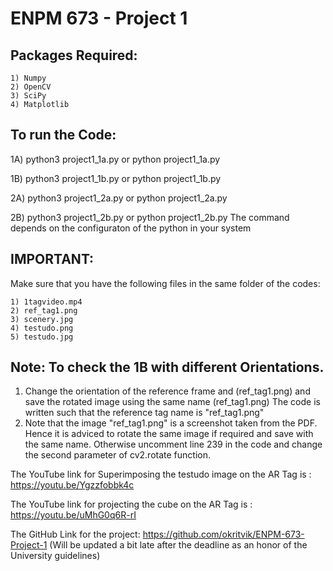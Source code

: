 # ENPM 673 - Project 1
## Packages Required:
	1) Numpy
	2) OpenCV
	3) SciPy
	4) Matplotlib
## To run the Code:

1A) python3 project1_1a.py
		or
python project1_1a.py

1B) python3 project1_1b.py
		or
python project1_1b.py

2A) python3 project1_2a.py
		or
python project1_2a.py

2B) python3 project1_2b.py
		or
python project1_2b.py
The command depends on the configuraton of the python in your system

## IMPORTANT:

Make sure that you have the following files in the same folder of the codes:

	1) 1tagvideo.mp4
	2) ref_tag1.png
	3) scenery.jpg
	4) testudo.png
	5) testudo.jpg

## Note: To check the 1B with different Orientations. 

1) Change the orientation of the reference frame and (ref_tag1.png) and save the rotated image using the same name (ref_tag1.png)
The code is written such that the reference tag name is "ref_tag1.png"
2) Note that the image "ref_tag1.png" is a screenshot taken from the PDF. Hence it is adviced to rotate the same image if required
and save with the same name. Otherwise uncomment line 239 in the code and change the second parameter of cv2.rotate function.

The YouTube link for Superimposing the testudo image on the AR Tag is : https://youtu.be/Ygzzfobbk4c

The YouTube link for projecting the cube on the AR Tag is : https://youtu.be/uMhG0q6R-rI

The GitHub Link for the project: https://github.com/okritvik/ENPM-673-Project-1 (Will be updated a bit late after the deadline as an honor of the University guidelines)
